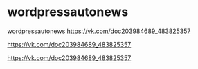 # wordpressautonews
wordpressautonews
https://vk.com/doc203984689_483825357

https://vk.com/doc203984689_483825357

https://vk.com/doc203984689_483825357
